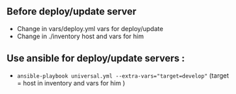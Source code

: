 ## Before deploy/update server

* Change in vars/deploy.yml vars for deploy/update
* Change in ./inventory host and vars for him

## Use ansible for deploy/update servers :

* ``ansible-playbook universal.yml --extra-vars="target=develop"`` (target = host in inventory and vars for him )
